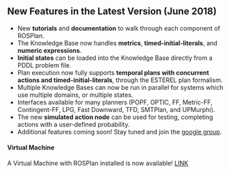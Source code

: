 ## New Features in the Latest Version (June 2018)

- New **tutorials** and **documentation** to walk through each component of ROSPlan.  
- The Knowledge Base now handles **metrics**, **timed-initial-literals**, and **numeric expressions**.
- **Initial states** can be loaded into the Knowledge Base directly from a PDDL problem file.
- Plan execution now fully supports **temporal plans with concurrent actions and timed-initial-literals**, through the ESTEREL plan formalism.
- Multiple Knowledge Bases can now be run in parallel for systems which use multiple domains, or multiple states.
- Interfaces available for many planners (POPF, OPTIC, FF, Metric-FF, Contingent-FF, LPG, Fast Downward, TFD, SMTPlan, and UPMurphi).
- The new **simulated action node** can be used for testing, completing actions with a user-defined probability.
- Additional features coming soon! Stay tuned and join the [google group](https://groups.google.com/forum/#!forum/rosplan).

#### **Virtual Machine**
A Virtual Machine with ROSPlan installed is now available! [LINK]({{site.url}}/vm)  

